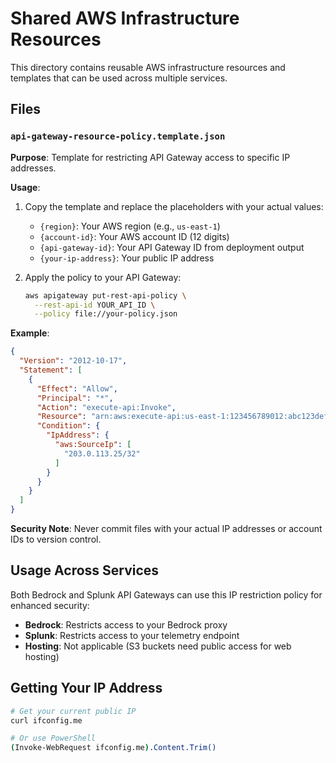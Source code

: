 # Shared AWS Infrastructure Resources

This directory contains reusable AWS infrastructure resources and templates that can be used across multiple services.

## Files

### `api-gateway-resource-policy.template.json`
**Purpose**: Template for restricting API Gateway access to specific IP addresses.

**Usage**: 
1. Copy the template and replace the placeholders with your actual values:
   - `{region}`: Your AWS region (e.g., `us-east-1`)
   - `{account-id}`: Your AWS account ID (12 digits)  
   - `{api-gateway-id}`: Your API Gateway ID from deployment output
   - `{your-ip-address}`: Your public IP address

2. Apply the policy to your API Gateway:
   ```bash
   aws apigateway put-rest-api-policy \
     --rest-api-id YOUR_API_ID \
     --policy file://your-policy.json
   ```

**Example**:
```json
{
  "Version": "2012-10-17",
  "Statement": [
    {
      "Effect": "Allow", 
      "Principal": "*",
      "Action": "execute-api:Invoke",
      "Resource": "arn:aws:execute-api:us-east-1:123456789012:abc123defg/*/*/*",
      "Condition": {
        "IpAddress": {
          "aws:SourceIp": [
            "203.0.113.25/32"
          ]
        }
      }
    }
  ]
}
```

**Security Note**: Never commit files with your actual IP addresses or account IDs to version control.

## Usage Across Services

Both Bedrock and Splunk API Gateways can use this IP restriction policy for enhanced security:

- **Bedrock**: Restricts access to your Bedrock proxy
- **Splunk**: Restricts access to your telemetry endpoint
- **Hosting**: Not applicable (S3 buckets need public access for web hosting)

## Getting Your IP Address

```bash
# Get your current public IP
curl ifconfig.me

# Or use PowerShell
(Invoke-WebRequest ifconfig.me).Content.Trim()
```